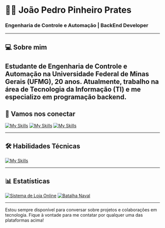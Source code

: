 # 👨‍💻 João Pedro Pinheiro Prates

### Engenharia de Controle e Automação | BackEnd Developer 

---

## 💻 Sobre mim

Estudante de **Engenharia de Controle e Automação** na **Universidade Federal de Minas Gerais (UFMG)**, 20 anos. Atualmente, trabalho na área de **Tecnologia da Informação (TI)** e me especializo em **programação backend**.
---

## 🔗 Vamos nos conectar

[![My Skills](https://skillicons.dev/icons?i=github)](https://github.com/JpPrates21)
[![My Skills](https://skillicons.dev/icons?i=gmail)](jpprates2016@gmail.com)
[![My Skills](https://skillicons.dev/icons?i=linkedin)](https://www.linkedin.com/in/joão-pedro-prates-9563051ab/)

---

## 🛠 Habilidades Técnicas
[![My Skills](https://skillicons.dev/icons?i=js,html,css,react,python,c,cpp,cs)](https://skillicons.dev)

---

## 📊 Estatísticas

[![Sistema de Loja Online](https://github-readme-stats.vercel.app/api/pin/?username=JpPrates21&repo=SistemaDeLojaOnline&bg_color=0D1117&border_color=A020F0&show_icons=true&icon_color=FFFFFF&title_color=A020F0&text_color=FFF)](https://github.com/JpPrates21/SistemaDeLojaOnline)
[![Batalha Naval](https://github-readme-stats.vercel.app/api/pin/?username=JpPrates21&repo=BatalhaNaval&bg_color=0D1117&border_color=A020F0&show_icons=true&icon_color=FFFFFF&title_color=A020F0&text_color=FFF)](https://github.com/JpPrates21/BatalhaNaval)

---

Estou sempre disponível para conversar sobre projetos e colaborações em tecnologia. Fique à vontade para me contatar por qualquer uma das plataformas acima!
